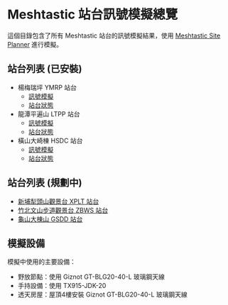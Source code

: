 # Meshtastic 站台訊號模擬總覽

這個目錄包含了所有 Meshtastic 站台的訊號模擬結果，使用 [Meshtastic Site Planner](https://site.meshtastic.org/) 進行模擬。

## 站台列表 (已安裝)

- 楊梅瑞坪 YMRP 站台
  - [訊號模擬](./site-planner/YMRP/index.md)
  - [站台狀態](https://meshtastic.liamcottle.net/?node_id=3118478962)
- 龍潭平遍山 LTPP 站台
  - [訊號模擬](./site-planner/LTPP/index.md)
  - [站台狀態](https://meshtastic.liamcottle.net/?node_id=3668276471)
- 橫山大崎棟 HSDC 站台
  - [訊號模擬](./site-planner/HSDC/index.md)
  - [站台狀態](https://meshtastic.liamcottle.net/?node_id=290719560)

## 站台列表 (規劃中)

- [新埔犁頭山觀景台 XPLT 站台](./site-planner/XPLT/index.md)
- [竹北文山步道觀景台 ZBWS 站台](./site-planner/ZBWS/index.md)
- [龜山大棟山 GSDD 站台](./site-planner/GSDD/index.md)

## 模擬設備

模擬中使用的主要設備：
- 野放節點：使用 Giznot GT-BLG20-40-L 玻璃鋼天線
- 手持設備：使用 TX915-JDK-20
- 透天房屋：屋頂4樓安裝 Giznot GT-BLG20-40-L 玻璃鋼天線
